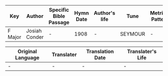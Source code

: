 Key | Author   | Specific Bible Passage     |Hymn Date |Author's life |Tune |Metrical Pattern   |Composer/Source
-- | --------- | ---------------------------|----------|--------------|-----|-------------------|-------------  
F Major |Josiah Conder |- |1908 |- |SEYMOUR |- |C. M. Von Weber

Original Language | Translater | Translation Date   | Translater's Life  
----------------- | --------- | --------------------|-------------     
\- |- |- |-
